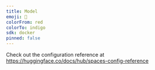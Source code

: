 ```yaml
---
title: Model
emoji: 🐠
colorFrom: red
colorTo: indigo
sdk: docker
pinned: false
---
```


Check out the configuration reference at https://huggingface.co/docs/hub/spaces-config-reference
